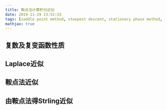 ```yaml
---
title: 鞍点法计算积分近似
date: 2019-11-29 13:52:53
tags: [saddle point method, steepest descent, stationary phase method, integral approximation, asymptotic]
mathjax: true
---
```


## 复数及复变函数性质

## Laplace近似

## 鞍点法近似

## 由鞍点法得Strling近似
